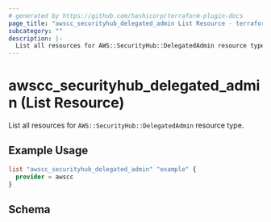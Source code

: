 ```yaml
---
# generated by https://github.com/hashicorp/terraform-plugin-docs
page_title: "awscc_securityhub_delegated_admin List Resource - terraform-provider-awscc"
subcategory: ""
description: |-
  List all resources for AWS::SecurityHub::DelegatedAdmin resource type.
---
```


# awscc_securityhub_delegated_admin (List Resource)

List all resources for `AWS::SecurityHub::DelegatedAdmin` resource type.

## Example Usage

```terraform
list "awscc_securityhub_delegated_admin" "example" {
  provider = awscc
}
```

<!-- schema generated by tfplugindocs -->
## Schema
